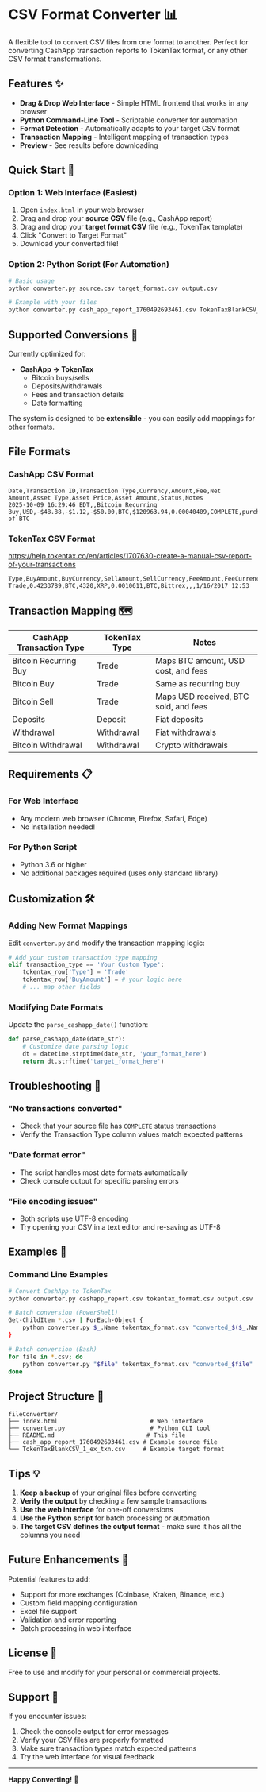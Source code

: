 # CSV Format Converter 📊

A flexible tool to convert CSV files from one format to another. Perfect for converting CashApp transaction reports to TokenTax format, or any other CSV format transformations.

## Features ✨

- **Drag & Drop Web Interface** - Simple HTML frontend that works in any browser
- **Python Command-Line Tool** - Scriptable converter for automation
- **Format Detection** - Automatically adapts to your target CSV format
- **Transaction Mapping** - Intelligent mapping of transaction types
- **Preview** - See results before downloading

## Quick Start 🚀

### Option 1: Web Interface (Easiest)

1. Open `index.html` in your web browser
2. Drag and drop your **source CSV** file (e.g., CashApp report)
3. Drag and drop your **target format CSV** file (e.g., TokenTax template)
4. Click "Convert to Target Format"
5. Download your converted file!

### Option 2: Python Script (For Automation)

```bash
# Basic usage
python converter.py source.csv target_format.csv output.csv

# Example with your files
python converter.py cash_app_report_1760492693461.csv TokenTaxBlankCSV_1_ex_txn.csv converted_output.csv
```

## Supported Conversions 🔄

Currently optimized for:
- **CashApp → TokenTax**
  - Bitcoin buys/sells
  - Deposits/withdrawals
  - Fees and transaction details
  - Date formatting

The system is designed to be **extensible** - you can easily add mappings for other formats.

## File Formats

### CashApp CSV Format
```csv
Date,Transaction ID,Transaction Type,Currency,Amount,Fee,Net Amount,Asset Type,Asset Price,Asset Amount,Status,Notes
2025-10-09 16:29:46 EDT,,Bitcoin Recurring Buy,USD,-$48.88,-$1.12,-$50.00,BTC,$120963.94,0.00040409,COMPLETE,purchase of BTC
```

### TokenTax CSV Format

https://help.tokentax.co/en/articles/1707630-create-a-manual-csv-report-of-your-transactions
```csv
Type,BuyAmount,BuyCurrency,SellAmount,SellCurrency,FeeAmount,FeeCurrency,Exchange,Group,Comment,Date
Trade,0.4233789,BTC,4320,XRP,0.0010611,BTC,Bittrex,,,1/16/2017 12:53
```

## Transaction Mapping 🗺️

| CashApp Transaction Type | TokenTax Type | Notes |
|--------------------------|---------------|-------|
| Bitcoin Recurring Buy | Trade | Maps BTC amount, USD cost, and fees |
| Bitcoin Buy | Trade | Same as recurring buy |
| Bitcoin Sell | Trade | Maps USD received, BTC sold, and fees |
| Deposits | Deposit | Fiat deposits |
| Withdrawal | Withdrawal | Fiat withdrawals |
| Bitcoin Withdrawal | Withdrawal | Crypto withdrawals |

## Requirements 📋

### For Web Interface
- Any modern web browser (Chrome, Firefox, Safari, Edge)
- No installation needed!

### For Python Script
- Python 3.6 or higher
- No additional packages required (uses only standard library)

## Customization 🛠️

### Adding New Format Mappings

Edit `converter.py` and modify the transaction mapping logic:

```python
# Add your custom transaction type mapping
elif transaction_type == 'Your Custom Type':
    tokentax_row['Type'] = 'Trade'
    tokentax_row['BuyAmount'] = # your logic here
    # ... map other fields
```

### Modifying Date Formats

Update the `parse_cashapp_date()` function:

```python
def parse_cashapp_date(date_str):
    # Customize date parsing logic
    dt = datetime.strptime(date_str, 'your_format_here')
    return dt.strftime('target_format_here')
```

## Troubleshooting 🔧

### "No transactions converted"
- Check that your source file has `COMPLETE` status transactions
- Verify the Transaction Type column values match expected patterns

### "Date format error"
- The script handles most date formats automatically
- Check console output for specific parsing errors

### "File encoding issues"
- Both scripts use UTF-8 encoding
- Try opening your CSV in a text editor and re-saving as UTF-8

## Examples 📝

### Command Line Examples

```bash
# Convert CashApp to TokenTax
python converter.py cashapp_report.csv tokentax_format.csv output.csv

# Batch conversion (PowerShell)
Get-ChildItem *.csv | ForEach-Object {
    python converter.py $_.Name tokentax_format.csv "converted_$($_.Name)"
}

# Batch conversion (Bash)
for file in *.csv; do
    python converter.py "$file" tokentax_format.csv "converted_$file"
done
```

## Project Structure 📁

```
fileConverter/
├── index.html                          # Web interface
├── converter.py                        # Python CLI tool
├── README.md                          # This file
├── cash_app_report_1760492693461.csv # Example source file
└── TokenTaxBlankCSV_1_ex_txn.csv     # Example target format
```

## Tips 💡

1. **Keep a backup** of your original files before converting
2. **Verify the output** by checking a few sample transactions
3. **Use the web interface** for one-off conversions
4. **Use the Python script** for batch processing or automation
5. **The target CSV defines the output format** - make sure it has all the columns you need

## Future Enhancements 🚀

Potential features to add:
- Support for more exchanges (Coinbase, Kraken, Binance, etc.)
- Custom field mapping configuration
- Excel file support
- Validation and error reporting
- Batch processing in web interface

## License 📄

Free to use and modify for your personal or commercial projects.

## Support 🤝

If you encounter issues:
1. Check the console output for error messages
2. Verify your CSV files are properly formatted
3. Make sure transaction types match expected patterns
4. Try the web interface for visual feedback

---

**Happy Converting!** 🎉
